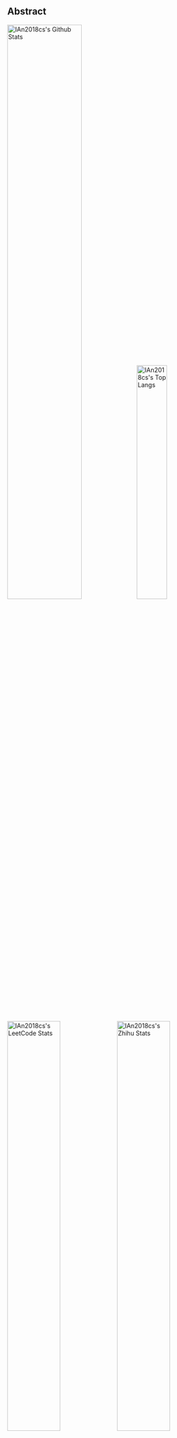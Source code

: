 ## Abstract
<p>
  <img src="https://github-readme-stats-pi-seven-94.vercel.app/api?username=IAn2018cs&show_icons=true&hide_border=true" alt="IAn2018cs's Github Stats" width="58%" />
  <img src="https://github-readme-stats-pi-seven-94.vercel.app/api/top-langs/?username=IAn2018cs&layout=compact&hide_border=true&langs_count=10&hide=javascript,html,css,vue,c,cpp,ts" alt="IAn2018cs's Top Langs" width="37%" /> 
</p>

<p>
  <img src="https://stats-cards-psi.vercel.app/api/leetcode/?username=ian2018&cn=true&theme=light" alt="IAn2018cs's LeetCode Stats" width="49%" />
  <img src="https://stats-cards-psi.vercel.app/api/juejin/?id=2119514147534382&theme=light" alt="IAn2018cs's Zhihu Stats" width="49%" /> 
</p>

![skills](https://skillicons.dev/icons?i=kotlin,java,py,swift,md,php,firebase,git,github,linux,mysql,androidstudio,pycharm,apple,sublime,vscode)

